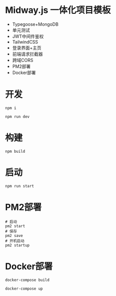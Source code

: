 # Midway.js 一体化项目模板

* Typegoose+MongoDB
* 单元测试
* JWT中间件鉴权
* TailwindCSS
* 登录界面+主页
* 前端请求拦截器
* 跨域CORS
* PM2部署
* Docker部署

# 开发

```shell
npm i
```
```shell
npm run dev
```

# 构建

```shell
npm build
```

# 启动
```shell
npm run start
```

# PM2部署
```shell
# 启动
pm2 start
# 保存
pm2 save
# 开机启动
pm2 startup
```

# Docker部署

```shell
docker-compose build

docker-compose up
```